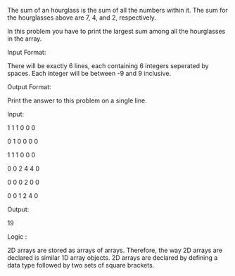 The sum of an hourglass is the sum of all the numbers within it. The sum for the hourglasses above are 7, 4, and 2, respectively.


In this problem you have to print the largest sum among all the hourglasses in the array.


Input Format: 

There will be exactly 6 lines, each containing 6 integers seperated by spaces. Each integer will be between -9 and 9 inclusive.


Output Format:

Print the answer to this problem on a single line.


Input:

1 1 1 0 0 0

0 1 0 0 0 0

1 1 1 0 0 0

0 0 2 4 4 0

0 0 0 2 0 0

0 0 1 2 4 0


Output:

19

Logic :

2D arrays are stored as arrays of arrays. Therefore, the way 2D arrays are declared is similar 1D array objects. 2D arrays are declared by defining a data type followed by two sets of square brackets.
